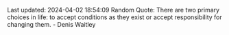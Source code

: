 Last updated: 2024-04-02 18:54:09
Random Quote: There are two primary choices in life: to accept conditions as they exist or accept responsibility for changing them. - Denis Waitley